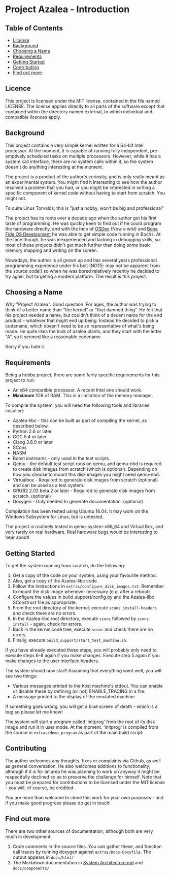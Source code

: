 # Project Azalea - Introduction

## Table of Contents

- [License](#license)
- [Background](#background)
- [Choosing a Name](#choosing-a-name)
- [Requirements](#requirements)
- [Getting Started](#getting-started)
- [Contributing](#contributing)
- [Find out more](#find-out-more)

## Licence

This project is licensed under the MIT license, contained in the file named LICENSE. The license applies directly to
all parts of the software except that contained within the directory named external, to which individual and compatible
licences apply.

## Background

This project contains a very simple kernel written for a 64-bit Intel processor. At the moment, it is capable of
running fully independent, pre-emptively scheduled tasks on multiple processors. However, while it has a system call
interface, there are no system calls within it, so the system doesn't do anything interesting at the moment.

The project is a product of the author's curiosity, and is only really meant as an experimental system. You might find
it interesting to see how the author resolved a problem that you had, or you might be interested in writing a specific
component of kernel code without having to start from scratch. You might not.

To quite Linus Torvalds, this is "just a hobby, won't be big and professional"

The project has its roots over a decade ago when the author got his first taste of programming. He was quickly keen to
find out if he could program the hardware directly, and with the help of [OSDev](http://wiki.osdev.org/) (Now a wiki)
and [Bona Fide OS Development](http://www.osdever.net/tutorials/) he was able to get simple code running in Bochs. At
the time though, he was inexperienced and lacking in debugging skills, so most of these projects didn't get much
further than doing some basic memory mapping and writing on the screen.

Nowadays, the author is all grown up and has several years professional programming experience under his belt (NOTE:
may not be apparent from the source code!) so when he was bored relatively recently he decided to try again, but
targeting a modern platform. The result is this project.

## Choosing a Name

Why "Project Azalea". Good question. For ages, the author was trying to think of a better name than "the kernel" or
"that damned thing". He felt that his project needed a name, but couldn't think of a decent name for the end product -
whatever that might end up being. Instead he decided to pick a codename, which doesn't need to be so representative of
what's being made. He quite likes the look of azalea plants, and they start with the letter "A", so it seemed like a
reasonable codename.

Sorry if you hate it.

## Requirements

Being a hobby project, there are some fairly specific requirements for this project to run:

- An x64 compatible processor. A recent Intel one should work.
- **Maximum** 1GB of RAM. This is a limitation of the memory manager.

To compile the system, you will need the following tools and libraries installed:
- Azalea-libc - this can be built as part of compiling the kernel, as described below.
- Python 2.6 or later
- GCC 5.4 or later
- Clang 3.8.0 or later
- SCons
- NASM
- Boost iostreams - only used in the test scripts.
- Qemu - the default test script runs on qemu, and qemu-nbd is required to create disk images from scratch (which is
  optional). Depending on how you choose to mount this disk images you might need qemu-nbd.
- Virtualbox - Required to generate disk images from scratch (optional) and can be used as a test system.
- GRUB2 2.02 beta 2 or later - Required to generate disk images from scratch. (optional)
- Doxygen - Only needed to generate documentation. (optional)

Compilation has been tested using Ubuntu 16.04. It may work on the Windows Subsystem for Linux, but is untested.

The project is routinely tested in qemu-system-x86_64 and Virtual Box, and very rarely on real hardware. Real hardware
bugs would be interesting to hear about!

## Getting Started

To get the system running from scratch, do the following:

1. Get a copy of the code on your system, using your favourite method.
2. Also, get a copy of the Azalea-libc code.
3. Follow the instructions in `extras/configure_disk_images.txt`. Remember to mount the disk image whenever necessary
(e.g. after a reboot)
4. Configure the values in build_support/config.py and the Azalea-libc SConstruct file as appropriate.
5. From the root directory of the kernel, execute `scons install-headers` and check there are no errors.
6. In the Azalea-libc root directory, execute `scons` followed by `scons install` - again, check for errors.
7. Back in the kernel code tree, execute `scons` and check there are no errors.
8. Finally, execute `build_support/start_test_machine.sh`.

If you have already executed these steps, you will probably only need to execute steps 6-8 again if you make changes.
Execute step 5 again if you make changes to the user interface headers.

The system should now start! Assuming that everything went well, you will see two things:

- Various messages printed to the host machine's stdout. You can enable or disable these by defining (or not)
  ENABLE_TRACING in a file.
- A message printed to the display of the emulated machine.

If something goes wrong, you will get a blue screen of death - which is a bug so please let me know!

The system will start a program called 'initprog' from the root of its disk image and run it in user mode. At the
moment, 'initprog' is compiled from the source in `extras/demo_program` as part of the main build script.

## Contributing

The author welcomes any thoughts, fixes or complaints via Github, as well as general conversation. He also welcomes
additions to functionality, although if it is for an area he was planning to work on anyway it might be respectfully
declined so as to preserve the challenge for himself. Note that you must be prepared for contributions to be licensed
under the MIT license - you will, of course, be credited.

You are more than welcome to clone this work for your own purposes - and if you make good progress please do get in
touch!

## Find out more

There are two other sources of documentation, although both are very much in development.

1. Code comments in the source files. You can gather these, and function call traces by running doxygen against
`extras/Docs-Doxyfile`. The output appears in `docs/html/`
2. The Markdown documentation in [System Architecture.md](System%20Architecture.md) and `docs/components/`